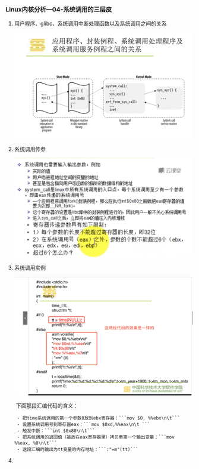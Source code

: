 ### Linux内核分析—04-系统调用的三层皮

1. 用户程序、glibc、系统调用中断处理函数以及系统调用之间的关系

   ![image-20200629163022409](./img/image-20200629163022409.png)

   

2. 系统调用传参

   ![image-20200629162439403](./img/image-20200629162439403.png)

3. 系统调用实例

   ![image-20200629165327922](./img/image-20200629165327922.png)

   ​	下面那段汇编代码的含义：

   		- 把time系统调用的第一个参数0放到ebx寄存器：```mov $0, %%ebx\n\t```
   		- 设置系统调用号到寄存器eax：```mov $0xd,%%eax\n\t ```
   		- 触发中断：```int $0x80\n\t```
   		- 把系统调用的返回值（被放在eax寄存器里）拷贝至第一个输出变量：```mov %%eax, %0\n\t```
   		- 这段汇编的输出为tt变量的内存地址：```:"=m"(tt)```

4. 

